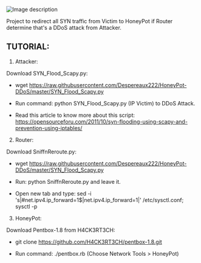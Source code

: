 ![Image description](https://github.com/Despereaux222/HoneyPot-DDoS/blob/master/Infomation.png)


Project to redirect all SYN traffic from Victim to HoneyPot if Router determine that's a DDoS attack from Attacker.


TUTORIAL:
------
1. Attacker:

Download SYN_Flood_Scapy.py:

+ wget https://raw.githubusercontent.com/Despereaux222/HoneyPot-DDoS/master/SYN_Flood_Scapy.py

+ Run command: python SYN_Flood_Scapy.py (IP Victim) to DDoS Attack.

+ Read this article to know more about this script: https://opensourceforu.com/2011/10/syn-flooding-using-scapy-and-prevention-using-iptables/

2. Router:

Download SniffnReroute.py:

+ wget https://raw.githubusercontent.com/Despereaux222/HoneyPot-DDoS/master/SYN_Flood_Scapy.py

+ Run: python SniffnReroute.py and leave it.

+ Open new tab and type: sed -i 's|#net.ipv4.ip_forward=1$|net.ipv4.ip_forward=1|' /etc/sysctl.conf; sysctl -p

3. HoneyPot:

Download Pentbox-1.8 from H4CK3RT3CH:

+ git clone https://github.com/H4CK3RT3CH/pentbox-1.8.git

+ Run command: ./pentbox.rb (Choose Network Tools > HoneyPot)

